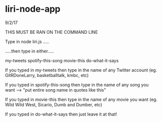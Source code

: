 # liri-node-app
9/2/17

THIS MUST BE RAN ON THE COMMAND LINE

Type in node liri.js .....

.....then type in either.....

my-tweets
spotify-this-song
movie-this
do-what-it-says

If you typed in   my-tweets   then type in the name of any Twitter account (eg. GitRDoneLarry, basketballtalk, kmbc, etc)

If you typed in   spotify-this-song   then type in the name of any song you want --> "put entire song name in quotes like this"

If you typed in   movie-this   then type in the name of any movie you want (eg. Wild Wild West, Sicario, Dumb and Dumber, etc)

If you typed in   do-what-it-says   then just leave it at that!